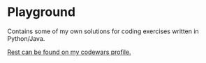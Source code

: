 # Playground

Contains some of my own solutions for coding exercises written in Python/Java.

[Rest can be found on my codewars profile.](https://www.codewars.com/users/KMDev/completed_solutions)
